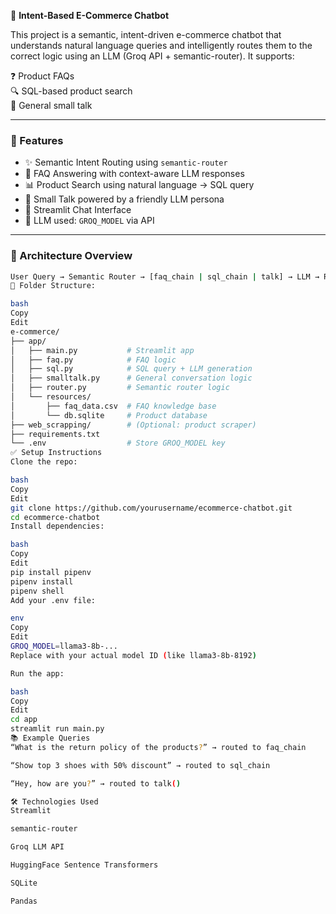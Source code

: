 🛒 **Intent-Based E-Commerce Chatbot**

This project is a semantic, intent-driven e-commerce chatbot that understands natural language queries and intelligently routes them to the correct logic using an LLM (Groq API + semantic-router). It supports:

❓ Product FAQs  
🔍 SQL-based product search  
💬 General small talk  

---

### 🔧 Features

- ✨ Semantic Intent Routing using `semantic-router`
- 📄 FAQ Answering with context-aware LLM responses
- 📊 Product Search using natural language → SQL query
- 🤖 Small Talk powered by a friendly LLM persona
- 💬 Streamlit Chat Interface
- 🧠 LLM used: `GROQ_MODEL` via API

---

### 🧱 Architecture Overview

```bash
User Query → Semantic Router → [faq_chain | sql_chain | talk] → LLM → Response
📁 Folder Structure:

bash
Copy
Edit
e-commerce/
├── app/
│   ├── main.py           # Streamlit app
│   ├── faq.py            # FAQ logic
│   ├── sql.py            # SQL query + LLM generation
│   ├── smalltalk.py      # General conversation logic
│   ├── router.py         # Semantic router logic
│   └── resources/
│       ├── faq_data.csv  # FAQ knowledge base
│       └── db.sqlite     # Product database
├── web_scrapping/        # (Optional: product scraper)
├── requirements.txt
└── .env                  # Store GROQ_MODEL key
✅ Setup Instructions
Clone the repo:

bash
Copy
Edit
git clone https://github.com/yourusername/ecommerce-chatbot.git
cd ecommerce-chatbot
Install dependencies:

bash
Copy
Edit
pip install pipenv
pipenv install
pipenv shell
Add your .env file:

env
Copy
Edit
GROQ_MODEL=llama3-8b-...
Replace with your actual model ID (like llama3-8b-8192)

Run the app:

bash
Copy
Edit
cd app
streamlit run main.py
📚 Example Queries
“What is the return policy of the products?” → routed to faq_chain

“Show top 3 shoes with 50% discount” → routed to sql_chain

“Hey, how are you?” → routed to talk()

🛠 Technologies Used
Streamlit

semantic-router

Groq LLM API

HuggingFace Sentence Transformers

SQLite

Pandas

